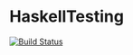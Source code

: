# HaskellTesting
[![Build Status](https://travis-ci.org/gabegordon/HaskellTesting.svg?branch=master)](https://travis-ci.org/gabegordon/HaskellTesting)
